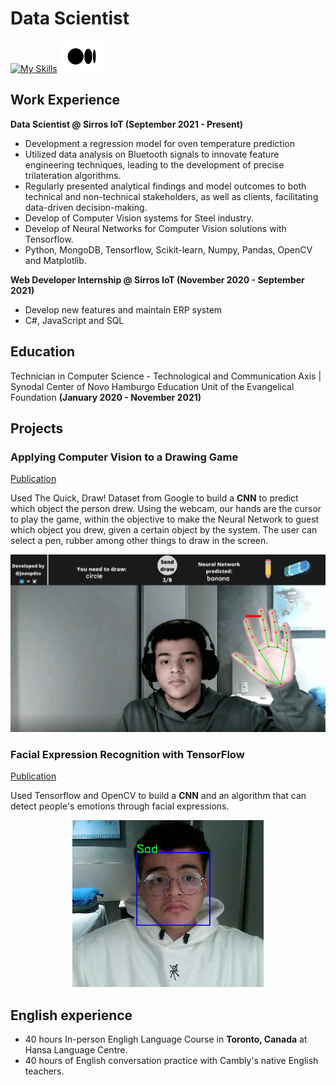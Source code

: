 # Data Scientist
[![My Skills](https://skillicons.dev/icons?i=linkedin&perline=1)](https://www.linkedin.com/in/joaopdss/) <a href="https://joaopdss.medium.com/"><img src="Medium-Symbol-Black-RGB@1x.jpg" width="70" height="50"></a>

## Work Experience

**Data Scientist @ Sirros IoT (September 2021 - Present)**
- Development a regression model for oven temperature prediction
- Utilized data analysis on Bluetooth signals to innovate feature engineering techniques, leading to the development of precise trilateration algorithms.
- Regularly presented analytical findings and model outcomes to both technical and non-technical stakeholders, as well as clients, facilitating data-driven decision-making.
- Develop of Computer Vision systems for Steel industry.
- Develop of Neural Networks for Computer Vision solutions with Tensorflow.
- Python, MongoDB, Tensorflow, Scikit-learn, Numpy, Pandas, OpenCV and Matplotlib.

**Web Developer Internship @ Sirros IoT (November 2020 - September 2021)**
- Develop new features and maintain ERP system
- C#, JavaScript and SQL

## Education
Technician in Computer Science - Technological and Communication Axis | Synodal Center of Novo Hamburgo Education Unit of the Evangelical Foundation **(January 2020 - November 2021)**

## Projects

### **Applying Computer Vision to a Drawing Game** ###
[Publication](https://blog.devgenius.io/applying-computer-vision-to-a-drawing-game-15a0f961fcfa)

Used The Quick, Draw! Dataset from Google to build a **CNN** to predict which object the person drew. Using the webcam, our hands are the cursor to play the game, within the objective to make the Neural Network to guest which object you drew, given a certain object by the system. The user can select a pen, rubber among other things to draw in the screen.

![](draw.gif)

### **Facial Expression Recognition with TensorFlow** ###
[Publication](https://medium.com/dev-genius/facial-expression-recognition-with-tensorflow-90f6174163c3)

Used Tensorflow and OpenCV to build a **CNN** and an algorithm that can detect people's emotions through facial expressions.

<p align="center">
  <img src="facial-expression.png" />
</p>

## English experience
- 40 hours In-person Engligh Language Course in **Toronto, Canada** at Hansa Language Centre.
- 40 hours of English conversation practice with Cambly's native English teachers.
